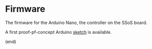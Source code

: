 # Firmware

The firmware for the Arduino Nano, the controller on the SSoS board.

A first proof-pf-concept Arduino [sketch](poc1) is available.

(end)

